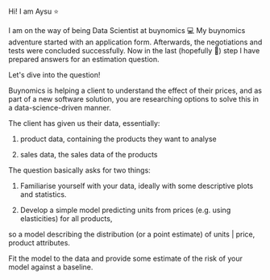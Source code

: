 Hi! I am Aysu :star:

I am on the way of being Data Scientist at buynomics :computer:
My buynomics adventure started with an application form. Afterwards, the negotiations and tests were concluded successfully. Now in the last (hopefully :pray:) step I have prepared answers for an estimation question.

Let's dive into the question!

Buynomics is helping a client to understand the effect of their prices, and as part of a new software solution, you are 
researching options to solve this in a data-science-driven manner. 



The client has given us their data, essentially: 

1. product data, containing the products they want to analyse

2. sales data, the sales data of the products


The question basically asks for two things:

1. Familiarise yourself with your data, ideally with some descriptive plots and statistics. 

2. Develop a simple model predicting units from prices (e.g. using elasticities) for all products, 

so a model describing the distribution (or a point estimate) of units | price, product attributes. 

Fit the model to the data and provide some estimate of the risk of your model against a baseline. 




